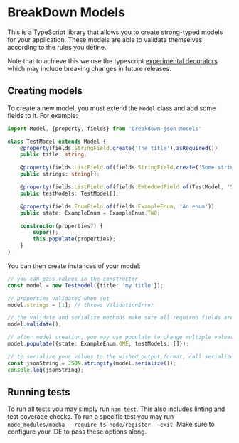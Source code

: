 BreakDown Models
======

This is a TypeScript library that allows you to create strong-typed models for your application.
These models are able to validate themselves according to the rules you define.

Note that to achieve this we use the typescript [experimental decorators](https://www.typescriptlang.org/docs/handbook/decorators.html)
which may include breaking changes in future releases.

## Creating models
To create a new model, you must extend the `Model` class and add some fields to it.
For example:
```typescript
import Model, {property, fields} from 'breakdown-json-models'

class TestModel extends Model {
    @property(fields.StringField.create('The title').asRequired())
    public title: string;

    @property(fields.ListField.of(fields.StringField.create('Some strings')))
    public strings: string[];

    @property(fields.ListField.of(fields.EmbeddedField.of(TestModel, 'Some models')))
    public testModels: TestModel[];

    @property(fields.EnumField.of(fields.ExampleEnum, 'An enum'))
    public state: ExampleEnum = ExampleEnum.TWO;

    constructor(properties?) {
        super();
        this.populate(properties);
    }
}
```

You can then create instances of your model:
```typescript
// you can pass values in the constructor
const model = new TestModel({title: 'my title'});

// properties validated when set
model.strings = [1]; // throws ValidationError

// the validate and serialize methods make sure all required fields are set
model.validate();

// after model creation, you may use populate to change multiple values at one 
model.populate({state: ExampleEnum.ONE, testModels: []});

// to serialize your values to the wished output format, call serialize()
const jsonString = JSON.stringify(model.serialize());
console.log(jsonString);
```

## Running tests
To run all tests you may simply run `npm test`.
This also includes linting and test coverage checks.
To run a specific test you may run `node_modules/mocha --require ts-node/register --exit`.
Make sure to configure your IDE to pass these options along.
